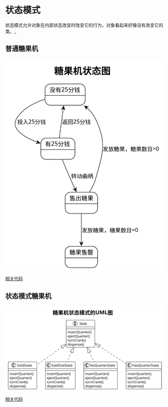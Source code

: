 # 状态模式

状态模式允许对象在内部状态改变时改变它的行为，对象看起来好像没有改变它的类。_

## 普通糖果机

![普通糖果机状态图](./a/uml.svg)

[相关代码](./a)

## 状态模式糖果机

![状态模式糖果机](./b/uml.svg)

[相关代码](./b)
